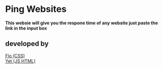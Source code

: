 # Ping Websites

**This websie will give you the respone time of any website just paste the link in the input box**

## developed by
[Flo (CSS)](https://github.com/FloOnDaCode)\
[Yet (JS,HTML)](https://github.com/Yetity)